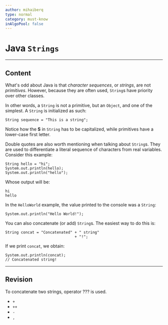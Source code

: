 ```yaml
---
author: mihaiberq
type: normal
category: must-know
inAlgoPool: false
---
```


# Java `Strings`


---

## Content

What's odd about Java is that *character sequences*, or *strings*, are not *primitives*. However, because they are often used, `String`s have priority over other classes.

In other words, a `String` is not a primitive, but an `Object`, and one of the simplest. A `String` is initialized as such:

```plain-text
String sequence = "This is a string";
```

Notice how the **S** in `String` has to be capitalized, while primitives have a lower-case first letter.

Double quotes are also worth mentioning when talking about `String`s. They are used to differentiate a literal sequence of characters from real variables. Consider this example:

```plain-text
String hello = "hi";
System.out.println(hello);
System.out.println("hello");
```

Whose output will be:

```plain-text
hi
hello
```

In the `HelloWorld` example, the value printed to the console was a `String`:

```plain-text
System.out.println("Hello World!");
```

You can also concatenate (or add) `String`s. The easiest way to do this is:

```plain-text
String concat = "Concatenated" + " string"
                               + "!";
```

If we print `concat`, we obtain:

```plain-text
System.out.println(concat);
// Concatenated string!
```


---

## Revision

To concatenate two strings, operator ??? is used.

- `+`
- `++`
- `-`
- `,`
